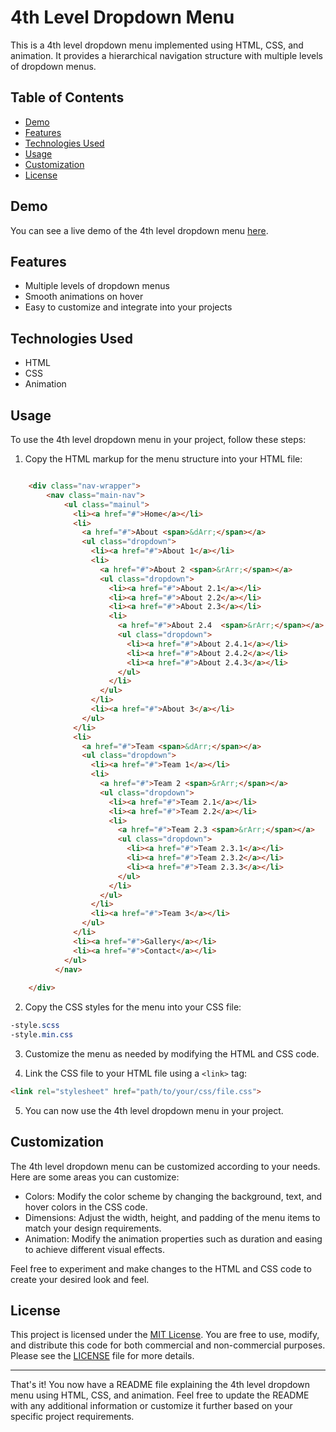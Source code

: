 # 4th Level Dropdown Menu

This is a 4th level dropdown menu implemented using HTML, CSS, and animation. It provides a hierarchical navigation structure with multiple levels of dropdown menus.

## Table of Contents

- [Demo](#demo)
- [Features](#features)
- [Technologies Used](#technologies-used)
- [Usage](#usage)
- [Customization](#customization)
- [License](#license)

## Demo

You can see a live demo of the 4th level dropdown menu [here](link-to-demo).

## Features

- Multiple levels of dropdown menus
- Smooth animations on hover
- Easy to customize and integrate into your projects

## Technologies Used

- HTML
- CSS
- Animation

## Usage

To use the 4th level dropdown menu in your project, follow these steps:

1. Copy the HTML markup for the menu structure into your HTML file:

```html

    <div class="nav-wrapper">
        <nav class="main-nav">
            <ul class="mainul">
              <li><a href="#">Home</a></li>
              <li>
                <a href="#">About <span>&dArr;</span></a>
                <ul class="dropdown">
                  <li><a href="#">About 1</a></li>
                  <li>
                    <a href="#">About 2 <span>&rArr;</span></a> 
                    <ul class="dropdown">
                      <li><a href="#">About 2.1</a></li>
                      <li><a href="#">About 2.2</a></li>
                      <li><a href="#">About 2.3</a></li>
                      <li>
                        <a href="#">About 2.4  <span>&rArr;</span></a>
                        <ul class="dropdown">
                          <li><a href="#">About 2.4.1</a></li>
                          <li><a href="#">About 2.4.2</a></li>
                          <li><a href="#">About 2.4.3</a></li>
                        </ul>
                      </li>
                    </ul>
                  </li>
                  <li><a href="#">About 3</a></li>
                </ul>
              </li>
              <li>
                <a href="#">Team <span>&dArr;</span></a>
                <ul class="dropdown">
                  <li><a href="#">Team 1</a></li>
                  <li>
                    <a href="#">Team 2 <span>&rArr;</span></a>
                    <ul class="dropdown">
                      <li><a href="#">Team 2.1</a></li>
                      <li><a href="#">Team 2.2</a></li>
                      <li>
                        <a href="#">Team 2.3 <span>&rArr;</span></a>
                        <ul class="dropdown">
                          <li><a href="#">Team 2.3.1</a></li>
                          <li><a href="#">Team 2.3.2</a></li>
                          <li><a href="#">Team 2.3.3</a></li>
                        </ul>
                      </li>
                    </ul>
                  </li>
                  <li><a href="#">Team 3</a></li>
                </ul>
              </li>
              <li><a href="#">Gallery</a></li>
              <li><a href="#">Contact</a></li>
            </ul>
          </nav>
          
    </div>
```

2. Copy the CSS styles for the menu into your CSS file:

```css
-style.scss
-style.min.css
```

3. Customize the menu as needed by modifying the HTML and CSS code.

4. Link the CSS file to your HTML file using a `<link>` tag:

```html
<link rel="stylesheet" href="path/to/your/css/file.css">
```

5. You can now use the 4th level dropdown menu in your project.

## Customization

The 4th level dropdown menu can be customized according to your needs. Here are some areas you can customize:

- Colors: Modify the color scheme by changing the background, text, and hover colors in the CSS code.
- Dimensions: Adjust the width, height, and padding of the menu items to match your design requirements.
- Animation: Modify the animation properties such as duration and easing to achieve different visual effects.

Feel free to experiment and make changes to the HTML and CSS code to create your desired look and feel.

## License

This project is licensed under the [MIT License](link-to-license-file). You are free to use, modify, and distribute this code for both commercial and non-commercial purposes. Please see the [LICENSE](link-to-license-file) file for more details.

---

That's it! You now have a README file explaining the 4th level dropdown menu using HTML, CSS, and animation. Feel free to update the README with any additional information or customize it further based on your specific project requirements.